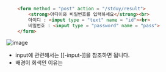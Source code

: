 ```html
    <form method = "post" action = "/stduy/result">
        <strong>아디이와 비밀번호를 입력하세요</strong><br>
        아이디 : <input type = "text" name = "id"><br>
        비밀번호 : <input type = "password" name = "pass">
    </form>
```

![image](https://github.com/B-O-P/secondbrain/assets/117426928/c39f126c-c1e0-49b3-9e83-cff0cbe18ec2)

+ input에 관련해서는 [[-input-]]을 참조하면 됩니다.
+ 배경이 회색인 이유는 <style>에서 background-color : gray;를 삽입했기 때문입니다.